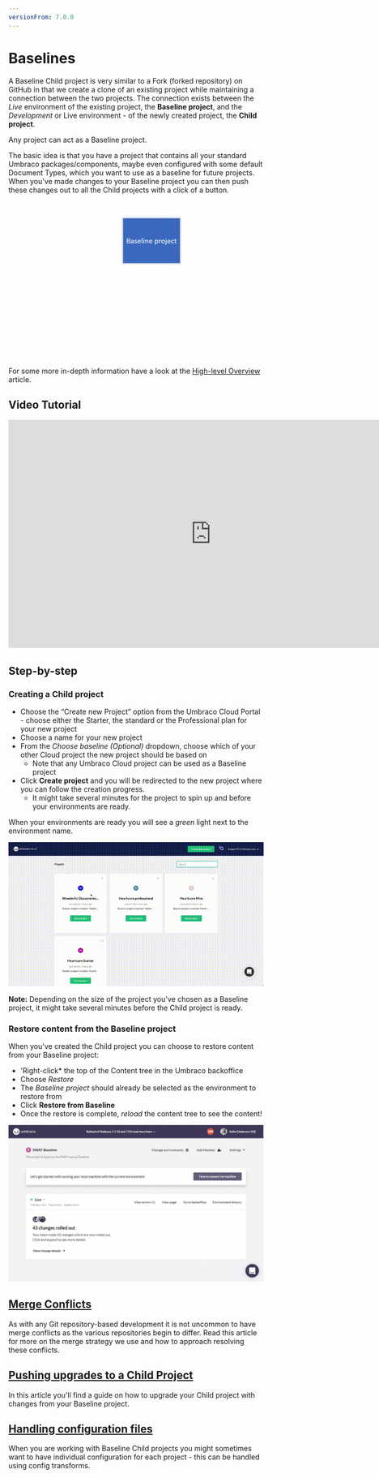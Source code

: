 ```yaml
---
versionFrom: 7.0.0
---
```


# Baselines
A Baseline Child project is very similar to a Fork (forked repository) on GitHub in that we create a clone of an existing project while maintaining a connection between the two projects. The connection exists between the _Live_ environment of the existing project, the **Baseline project**, and the _Development_ or Live environment - of the newly created project, the **Child project**.

Any project can act as a Baseline project.

The basic idea is that you have a project that contains all your standard Umbraco packages/components, maybe even configured with some default Document Types, which you want to use as a baseline for future projects. When you've made changes to your Baseline project you can then push these changes out to all the Child projects with a click of a button.

![Baseline workflow](images/baseline-workflow.gif)

For some more in-depth information have a look at the [High-level Overview](High-level-overview/) article.

## Video Tutorial

<iframe width="800" height="450" src="https://www.youtube.com/embed/A4FhZTyruE0?rel=0" frameborder="0" allow="autoplay; encrypted-media" allowfullscreen></iframe>

## Step-by-step

### Creating a Child project

* Choose the “Create new Project” option from the Umbraco Cloud Portal - choose either the Starter, the standard or the Professional plan for your new project
* Choose a name for your new project
* From the *Choose baseline (Optional)* dropdown, choose which of your other Cloud project the new project should be based on
    - Note that any Umbraco Cloud project can be used as a Baseline project
* Click **Create project** and you will be redirected to the new project where you can follow the creation progress.
    - It might take several minutes for the project to spin up and before your environments are ready.

When your environments are ready you will see a *green* light next to the environment name.

![Creating a Baseline child project](images/create-baseline-child-project.gif)

**Note:** Depending on the size of the project you've chosen as a Baseline project, it might take several minutes before the Child project is ready.

### Restore content from the Baseline project

When you've created the Child project you can choose to restore content from your Baseline project:

* 'Right-click* the top of the Content tree in the Umbraco backoffice
* Choose *Restore*
* The *Baseline project* should already be selected as the environment to restore from
* Click **Restore from Baseline**
* Once the restore is complete, *reload* the content tree to see the content!

![Restore content from Baseline project](images/RestoreFromBaseline.gif)

## [Merge Conflicts](Baseline-Merge-Conflicts/)
As with any Git repository-based development it is not uncommon to have merge conflicts as the various repositories begin to differ. Read this article for more on the merge strategy we use and how to approach resolving these conflicts.

## [Pushing upgrades to a Child Project](Upgrading-Child-Projects/)
In this article you'll find a guide on how to upgrade your Child project with changes from your Baseline project.

## [Handling configuration files](Configuration-files/)
When you are working with Baseline Child projects you might sometimes want to have individual configuration for each project - this can be handled using config transforms.
